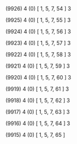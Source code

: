 (9926) 4 (0) [ 1, 5, 7, 54 ] 3 


(9925) 4 (0) [ 1, 5, 7, 55 ] 3 


(9924) 4 (0) [ 1, 5, 7, 56 ] 3 


(9923) 4 (0) [ 1, 5, 7, 57 ] 3 


(9922) 4 (0) [ 1, 5, 7, 58 ] 3 


(9921) 4 (0) [ 1, 5, 7, 59 ] 3 


(9920) 4 (0) [ 1, 5, 7, 60 ] 3 


(9919) 4 (0) [ 1, 5, 7, 61 ] 3 


(9918) 4 (0) [ 1, 5, 7, 62 ] 3 


(9917) 4 (0) [ 1, 5, 7, 63 ] 3 


(9916) 4 (0) [ 1, 5, 7, 64 ] 3 


(9915) 4 (0) [ 1, 5, 7, 65 ]  

